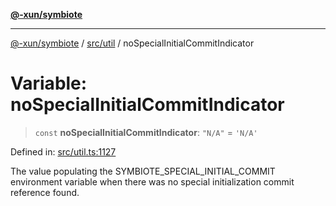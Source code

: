 [**@-xun/symbiote**](../../../README.md)

***

[@-xun/symbiote](../../../README.md) / [src/util](../README.md) / noSpecialInitialCommitIndicator

# Variable: noSpecialInitialCommitIndicator

> `const` **noSpecialInitialCommitIndicator**: `"N/A"` = `'N/A'`

Defined in: [src/util.ts:1127](https://github.com/Xunnamius/symbiote/blob/6725748dfdd624ec897edfc2b0854ca2e21094bc/src/util.ts#L1127)

The value populating the SYMBIOTE_SPECIAL_INITIAL_COMMIT environment variable
when there was no special initialization commit reference found.

